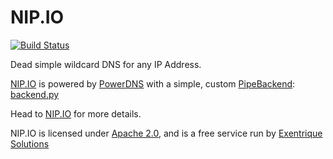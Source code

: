 # NIP.IO

[![Build Status](https://travis-ci.org/exentriquesolutions/nip.io.svg?branch=master)](https://travis-ci.org/exentriquesolutions/nip.io)

Dead simple wildcard DNS for any IP Address.

[NIP.IO](http://nip.io) is powered by [PowerDNS](https://powerdns.com) with a simple, 
custom [PipeBackend](https://doc.powerdns.com/authoritative/backends/pipe.html): 
[backend.py](nipio/backend.py)

Head to [NIP.IO](http://nip.io) for more details.

NIP.IO is licensed under [Apache 2.0](LICENSE.txt), and is a free service run by
[Exentrique Solutions](http://exentriquesolutions.com)
